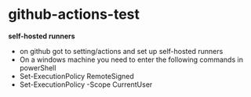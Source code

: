 # github-actions-test

**self-hosted runners**
* on github got to setting/actions and set up self-hosted runners 
* On a windows machine you need to enter the following commands in powerShell
* Set-ExecutionPolicy RemoteSigned
* Set-ExecutionPolicy -Scope CurrentUser
